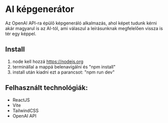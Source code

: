 # AI képgenerátor

Az OpenAI API-ra épülő képgeneráló alkalmazás, ahol képet tudunk kérni akár magyarul is az AI-tól, ami válaszul a leírásunknak megfelelően vissza is tér egy képpel.

## Install

1. node kell hozzá https://nodejs.org
2. terminállal a mappá belenavigálni és "npm install"
3. install után kiadni ezt a parancsot: "npm run dev"

## Felhasznált technológiák:

- ReactJS
- Vite
- TailwindCSS
- OpenAI API
